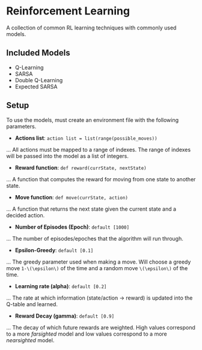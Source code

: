 # Reinforcement Learning

A collection of common RL learning techniques with commonly used models.

## Included Models

- Q-Learning
- SARSA
- Double Q-Learning
- Expected SARSA

## Setup

To use the models, must create an environment file with the following parameters.

- __Actions list__: `action list = list(range(possible_moves))`

... All actions must be mapped to a range of indexes. The range of indexes will be passed into the model as a list of integers.

- __Reward function__: `def reward(currState, nextState)`

... A function that computes the reward for moving from one state to another state.

- __Move function__: `def move(currState, action)`

... A function that returns the next state given the current state and a decided action.

- __Number of Episodes (Epoch)__: `default [1000]`

... The number of episodes/epoches that the algorithm will run through.

- __Epsilon-Greedy__: `default [0.1]`

... The greedy parameter used when making a move. Will choose a greedy move `1-\(\epsilon\)` of the time and a random move `\(\epsilon\)` of the time.

- __Learning rate (alpha)__: `default [0.2]`

... The rate at which information (state/action -> reward) is updated into the Q-table and learned.

- __Reward Decay (gamma)__: `default [0.9]`

... The decay of which future rewards are weighted. High values correspond to a more _farsighted_ model and low values correspond to a more _nearsighted_ model.